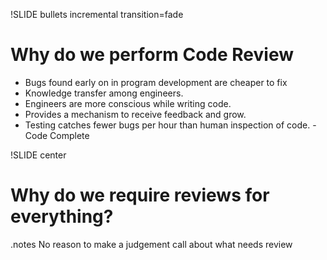 !SLIDE bullets incremental transition=fade
# Why do we perform Code Review
* Bugs found early on in program development are cheaper to fix
* Knowledge transfer among engineers.
* Engineers are more conscious while writing code.
* Provides a mechanism to receive feedback and grow.
* Testing catches fewer bugs per hour than human inspection of code. - Code Complete


!SLIDE center
# Why do we require reviews for everything?
.notes No reason to make a judgement call about what needs review
